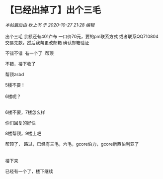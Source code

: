 # 【已经出掉了】出个三毛


<i class="pstatus"> 本帖最后由 秋上书 于 2020-10-27 21:28 编辑 </i><br />
<br />
出个三毛 余额还有401卢布 一口价70元，要的pm联系方式 或者联系QQ710804<br />
交易先款，然后我帮更改邮箱 确认邮箱验证<br />
<img id="aimg_SIJHh" onclick="zoom(this, this.src, 0, 0, 0)" class="zoom" src="https://cdn.qims.top/img/2020/10/27/13869547578fa.png" onmouseover="img_onmouseoverfunc(this)" onload="thumbImg(this)" border="0" alt="" />

不错不错&nbsp;&nbsp;有一个了&nbsp;&nbsp;帮顶

不错，楼下收了<img id="aimg_LQL0p" onclick="zoom(this, this.src, 0, 0, 0)" class="zoom" src="https://cdn.jsdelivr.net/gh/hishis/forum-master/public/images/patch.gif" onmouseover="img_onmouseoverfunc(this)" onload="thumbImg(this)" border="0" alt="" />

帮顶zsbd

5楼不要！<br />
<br />
6楼呢？<br />
<br />
<img src="static/image/smiley/default/lol.gif" smilieid="12" border="0" alt="" /><img src="static/image/smiley/default/lol.gif" smilieid="12" border="0" alt="" /><img src="static/image/smiley/default/lol.gif" smilieid="12" border="0" alt="" />

6楼不要，7楼怎么样

你们回复的好快

8楼帮顶，9楼上吧

帮顶了， 路过，已经有三毛，六毛，gcore伯力，gcore新西伯利亚了<br />
<br />
<br />
楼下来

已经有一个了，楼下继续

